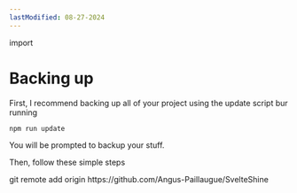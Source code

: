 ```yaml
---
lastModified: 08-27-2024
---
```


import

# Backing up

First, I recommend backing up all of your project using the update script bur running

```bash no-line-numbers
npm run update
```

You will be prompted to backup your stuff.

Then, follow these simple steps

<Steps>
<Steps.Step>
  git remote add origin https://github.com/Angus-Paillaugue/SvelteShine
</Steps.Step>
</Steps>
